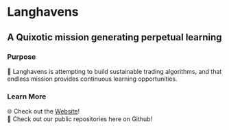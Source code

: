 # Langhavens

## A Quixotic mission generating perpetual learning  

### Purpose
🚀 Langhavens is attempting to build sustainable trading algorithms, and that endless mission provides continuous learning opportunities.

### Learn More
🌐 Check out the [Website](https://www.langhavens.com)!\
💾 Check out our public repositories here on Github!
